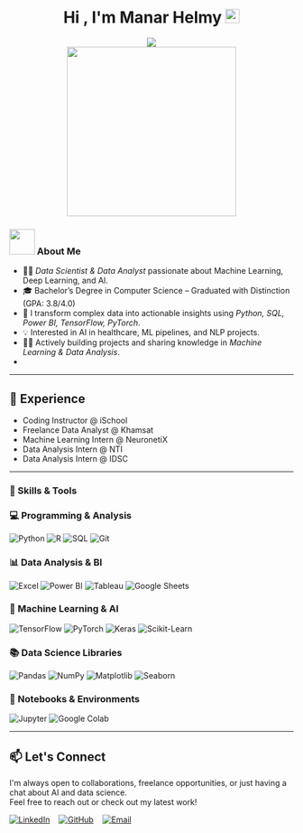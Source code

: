 <h1 align="center">
       Hi , I'm Manar Helmy
  <img src="https://media.giphy.com/media/hvRJCLFzcasrR4ia7z/giphy.gif" width="25">
</h1>

<div align="center">
  <img src="https://readme-typing-svg.herokuapp.com/?lines=Data%20Scientist;Data%20Analyst&font=Fira%20Code&center=true&width=440&height=45&color=da70d6&vCenter=true&size=25">
</div>

<div align="center">
  <img src="https://github.com/Anmol-Baranwal/Cool-GIFs-For-GitHub/assets/74038190/f5d2d866-d25c-4873-8d82-425d2c62fc2e" width="300">
</div>


### <img src="https://github.com/TheDudeThatCode/TheDudeThatCode/blob/master/Assets/Developer.gif" width="45" /> About Me
- 🧑‍💻 *Data Scientist & Data Analyst* passionate about Machine Learning, Deep Learning, and AI.
- 🎓 Bachelor’s Degree in Computer Science – Graduated with Distinction (GPA: 3.8/4.0)
- 🚀 I transform complex data into actionable insights using *Python, SQL, Power BI, TensorFlow, PyTorch*.
- 💡 Interested in AI in healthcare, ML pipelines, and NLP projects.
- 👩‍💻 Actively building projects and sharing knowledge in *Machine Learning & Data Analysis*.
- 
---
## 💼 Experience 
- Coding Instructor @ iSchool  
- Freelance Data Analyst @ Khamsat 
- Machine Learning Intern @ NeuronetiX  
- Data Analysis Intern @ NTI  
- Data Analysis Intern @ IDSC
---
### 🚀 Skills & Tools

### 💻 Programming & Analysis
![Python](https://img.shields.io/badge/Python-FFD43B?style=for-the-badge&logo=python&logoColor=darkgreen)
![R](https://img.shields.io/badge/R-276DC3?style=for-the-badge&logo=r&logoColor=white)
![SQL](https://img.shields.io/badge/SQL-4479A1?style=for-the-badge&logo=postgresql&logoColor=white)
![Git](https://img.shields.io/badge/Git-F05032?style=for-the-badge&logo=git&logoColor=white)

### 📊 Data Analysis & BI
![Excel](https://img.shields.io/badge/Microsoft%20Excel-217346?style=for-the-badge&logo=microsoftexcel&logoColor=white)
![Power BI](https://img.shields.io/badge/Power%20BI-F2C811?style=for-the-badge&logo=powerbi&logoColor=black)
![Tableau](https://img.shields.io/badge/Tableau-E97627?style=for-the-badge&logo=tableau&logoColor=white)
![Google Sheets](https://img.shields.io/badge/Google%20Sheets-34A853?style=for-the-badge&logo=googlesheets&logoColor=white)

### 🧠 Machine Learning & AI
![TensorFlow](https://img.shields.io/badge/TensorFlow-FF6F00?style=for-the-badge&logo=tensorflow&logoColor=white)
![PyTorch](https://img.shields.io/badge/PyTorch-EE4C2C?style=for-the-badge&logo=pytorch&logoColor=white)
![Keras](https://img.shields.io/badge/Keras-D00000?style=for-the-badge&logo=keras&logoColor=white)
![Scikit-Learn](https://img.shields.io/badge/scikit--learn-F7931E?style=for-the-badge&logo=scikit-learn&logoColor=white)

### 📚 Data Science Libraries
![Pandas](https://img.shields.io/badge/Pandas-150458?style=for-the-badge&logo=pandas&logoColor=white)
![NumPy](https://img.shields.io/badge/Numpy-013243?style=for-the-badge&logo=numpy&logoColor=white)
![Matplotlib](https://img.shields.io/badge/Matplotlib-11557C?style=for-the-badge&logo=matplotlib&logoColor=white)
![Seaborn](https://img.shields.io/badge/Seaborn-47B8B8?style=for-the-badge&logo=python&logoColor=white)

### 🧪 Notebooks & Environments
![Jupyter](https://img.shields.io/badge/Jupyter-F37626?style=for-the-badge&logo=jupyter&logoColor=white)
![Google Colab](https://img.shields.io/badge/Google%20Colab-F9AB00?style=for-the-badge&logo=googlecolab&logoColor=black)

---
## 📫 Let's Connect

I'm always open to collaborations, freelance opportunities, or just having a chat about AI and data science.  
Feel free to reach out or check out my latest work!

[![LinkedIn](https://img.shields.io/badge/LinkedIn-blue?style=for-the-badge&logo=linkedin)](https://www.linkedin.com/in/manarhelmy/) &nbsp;&nbsp;
[![GitHub](https://img.shields.io/badge/GitHub-000?style=for-the-badge&logo=github)](https://github.com/ManarHelmy) &nbsp;&nbsp;
[![Email](https://img.shields.io/badge/Email-D14836?style=for-the-badge&logo=gmail&logoColor=white)](mailto:manarhelmy9847@gmail.com)
